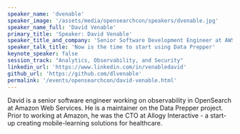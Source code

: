 ```yaml
---
speaker_name: 'dvenable'
speaker_image: '/assets/media/opensearchcon/speakers/dvenable.jpg'
speaker_name_full: 'David Venable'
primary_title: 'Speaker: David Venable'
speaker_title_and_company: 'Senior Software Development Engineer at AWS - OpenSearch'
speaker_talk_title: 'Now is the time to start using Data Prepper'
keynote_speaker: false
session_track: "Analytics, Observability, and Security"
linkedin_url: 'https://www.linkedin.com/in/venabledavid'
github_url: 'https://github.com/dlvenable'
permalink: '/events/opensearchcon/david-venable.html'
---
```


David is a senior software engineer working on observability in OpenSearch at Amazon Web Services. He is a maintainer on the Data Prepper project. Prior to working at Amazon, he was the CTO at Allogy Interactive - a start-up creating mobile-learning solutions for healthcare.

